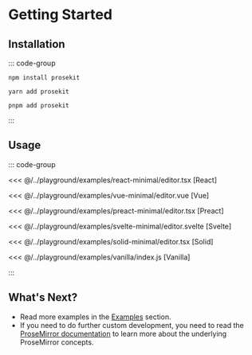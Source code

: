 # Getting Started

## Installation

::: code-group

```shell [npm]
npm install prosekit
```

```shell [yarn]
yarn add prosekit
```

```shell [pnpm]
pnpm add prosekit
```

:::

## Usage

::: code-group

<<< @/../playground/examples/react-minimal/editor.tsx [React]

<<< @/../playground/examples/vue-minimal/editor.vue [Vue]

<<< @/../playground/examples/preact-minimal/editor.tsx [Preact]

<<< @/../playground/examples/svelte-minimal/editor.svelte [Svelte]

<<< @/../playground/examples/solid-minimal/editor.tsx [Solid]

<<< @/../playground/examples/vanilla/index.js [Vanilla]

:::

## What's Next?

- Read more examples in the [Examples](/examples.md) section.
- If you need to do further custom development, you need to read the [ProseMirror documentation](https://prosemirror.net/docs/) to learn more about the underlying ProseMirror concepts.
